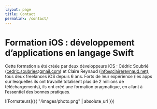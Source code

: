 ```yaml
---
layout: page
title: Contact
permalink: /contact/
---
```


# Formation iOS : développement d’applications en langage Swift

Cette formation a été créée par deux développeurs iOS : Cédric Soubrié ([cedric.soubrie@gmail.com](mailto:cedric.soubrie@gmail.com)) 
et Claire Reynaud ([info@clairereynaud.net](mailto:info@clairereynaud.net)), tous deux freelances iOS depuis 6 ans. 
Forts de leur expérience (les apps sur lesquelles ils ont travaillé totalisent plus de 2 millions de téléchargements), 
ils ont créé une formation pragmatique, en allant à l’essentiel des bonnes pratiques.

![Formateurs]({{ "/images/photo.png" | absolute_url }})